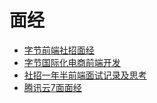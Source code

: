 # 面经
- [字节前端社招面经](./字节前端社招面经.md)
- [字节国际化电商前端开发](./字节国际化电商前端开发.md)
- [社招一年半前端面试记录及思考](./社招一年半前端面试记录及思考.md)
- [腾讯云7面面经](./腾讯云7面面经.md)